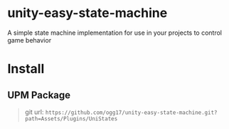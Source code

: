 # unity-easy-state-machine
A simple state machine implementation for use in your projects to control game behavior
# Install
## UPM Package
> git url: `https://github.com/ogg17/unity-easy-state-machine.git?path=Assets/Plugins/UniStates`
